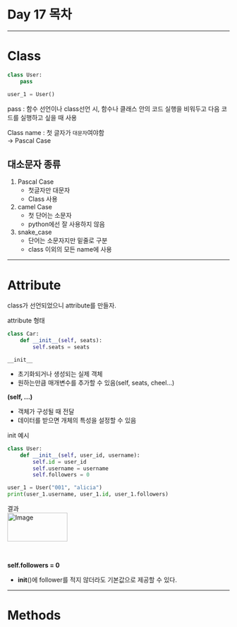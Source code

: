 # Day 17 목차

---
# Class

```py
class User:
    pass    

user_1 = User()
```

pass : 함수 선언이나 class선언 시, 함수나 클래스 안의 코드 실행을 비워두고 다음 코드를 실행하고 싶을 때 사용

Class name : 첫 글자가 `대문자`여야함 <br>
→ Pascal Case

## 대소문자 종류
1. Pascal Case
   - 첫글자만 대문자
   - Class 사용
2. camel Case
   - 첫 단어는 소문자
   - python에선 잘 사용하지 않음
3. snake_case
   - 단어는 소문자지만 밑줄로 구분
   - class 이외의 모든 name에 사용

---

# Attribute
class가 선언되었으니 attribute를 만들자.

attribute 형태
```py
class Car:
    def __init__(self, seats):
        self.seats = seats
```

`__init__`
- 초기화되거나 생성되는 실제 객체
- 원하는만큼  매개변수를 추가할 수 있음(self, seats, cheel...)

**(self, ...)**
- 객체가 구성될 때 전달
- 데이터를 받으면 개체의 특성을 설정할 수 있음


init 예시
```py
class User:
    def __init__(self, user_id, username):
        self.id = user_id
        self.username = username
        self.followers = 0

user_1 = User("001", "alicia")
print(user_1.username, user_1.id, user_1.followers)
```

결과 <br>
<img width="136" height="65" alt="Image" src="https://github.com/user-attachments/assets/5a9a1d9a-1bee-498a-ad88-06335cf6df16" />

<br>

**self.followers = 0**
- __init__()에 follower를 적지 않더라도 기본값으로 제공할 수 있다.


---

# Methods
